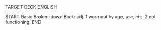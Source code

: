 TARGET DECK
ENGLISH

START
Basic
Broken-down
Back: adj. 1 worn out by age, use, etc. 2 not functioning.
END
